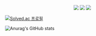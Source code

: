 <div align="center">
	<img src="https://img.shields.io/badge/Java-007396?style=flat&logo=Java&logoColor=white" />
	<img src="https://img.shields.io/badge/HTML5-E34F26?style=flat&logo=HTML5&logoColor=white" />
	<img src="https://img.shields.io/badge/CSS3-1572B6?style=flat&logo=CSS3&logoColor=white" /> 
	
</div>

[![Solved.ac 프로필](http://mazassumnida.wtf/api/v2/generate_badge?boj=dlcksgml3685)](https://solved.ac/dlcksgml3685)



![Anurag's GitHub stats](https://github-readme-stats.vercel.app/api?username=dlcksgml3685&show_icons=true&theme=radical)


<!--
**Le2Hee/Le2Hee** is a ✨ _special_ ✨ repository because its `README.md` (this file) appears on your GitHub profile.

Here are some ideas to get you started:

- 🔭 I’m currently working on ...
- 🌱 I’m currently learning ...
- 👯 I’m looking to collaborate on ...
- 🤔 I’m looking for help with ...
- 💬 Ask me about ...
- 📫 How to reach me: ...
- 😄 Pronouns: ...
- ⚡ Fun fact: ...
-->
